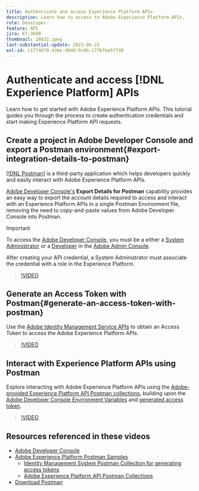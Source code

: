 ```yaml
---
title: Authenticate and access Experience Platform APIs
description: Learn how to access to Adobe Experience Platform APIs. 
role: Developer
feature: API
jira: KT-3688
thumbnail: 28832.jpeg
last-substantial-update: 2023-06-21
exl-id: c1774670-436e-46dd-9c9b-177bfee5f749
---
```

# Authenticate and access [!DNL Experience Platform] APIs

Learn how to get started with Adobe Experience Platform APIs. This tutorial guides you through the process to create authentication credentials and start making Experience Platform API requests.

## Create a project in Adobe Developer Console and export a Postman environment{#export-integration-details-to-postman}

[[!DNL Postman]](https://www.postman.com/) is a third-party application which helps developers quickly and easily interact with Adobe Experience Platform APIs.

[Adobe Developer Console's](https://developer.adobe.com/console/home) **Export Details for Postman** capability provides an easy way to export the account details required to access and interact with an Experience Platform APIs in a single Postman Environment file, removing the need to copy-and-paste values from Adobe Developer Console into Postman.

>[!IMPORTANT]
>
>To access the [Adobe Developer Console](https://developer.adobe.com/console/home), you must be a either a [System Administrator](https://helpx.adobe.com/enterprise/using/admin-roles.html) or a [Developer](https://helpx.adobe.com/enterprise/using/manage-developers.html#:~:text=Add%20developers%20to%20a%20single%20product%20profile&text=In%20the%20Admin%20Console%2C%20navigate,in%20the%20upper%2Dright%20corner.) in the [Adobe Admin Console](https://adminconsole.adobe.com).
>
> After creating your API credential, a System Administrator must associate the credential with a role in the Experience Platform.

>[!VIDEO](https://video.tv.adobe.com/v/28832/?quality=12&learn=on)




## Generate an Access Token with Postman{#generate-an-access-token-with-postman}

Use the [Adobe Identity Management Service APIs](https://github.com/adobe/experience-platform-postman-samples/tree/master/apis/ims) to obtain an Access Token to access the Adobe Experience Platform APIs.

>[!VIDEO](https://video.tv.adobe.com/v/29698/?quality=12&learn=on)


## Interact with Experience Platform APIs using Postman

Explore interacting with Adobe Experience Platform APIs using the [Adobe-provided Experience Platform API Postman collections](https://github.com/adobe/experience-platform-postman-samples/tree/master/apis/experience-platform), building upon the [Adobe Developer Console Environment Variables](#export-integration-details-to-postman) and [generated access token](#generate-an-access-token-with-postman).

>[!VIDEO](https://video.tv.adobe.com/v/29704/?quality=12&learn=on)


## Resources referenced in these videos

* [Adobe Developer Console](https://developer.adobe.com/console/home)
* [Adobe Experience Platform Postman Samples](https://github.com/adobe/experience-platform-postman-samples)
  * [Identity Management System Postman Collection for generating access tokens](https://github.com/adobe/experience-platform-postman-samples/tree/master/apis/ims)
  * [Adobe Experience Platform API Postman Collections](https://github.com/adobe/experience-platform-postman-samples/tree/master/apis/experience-platform)
* [Download Postman](https://www.postman.com/)
